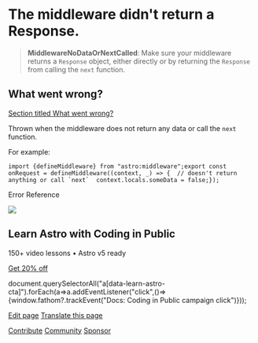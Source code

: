 The middleware didn't return a Response.
========================================

> **MiddlewareNoDataOrNextCalled**: Make sure your middleware returns a `Response` object, either directly or by returning the `Response` from calling the `next` function.

What went wrong?
----------------

[Section titled What went wrong?](#what-went-wrong)

Thrown when the middleware does not return any data or call the `next` function.

For example:

    import {defineMiddleware} from "astro:middleware";export const onRequest = defineMiddleware((context, _) => {  // doesn't return anything or call `next`  context.locals.someData = false;});

Error Reference

![](/_astro/CodingInPublic.DpaYu7Qd_5sx41.webp)

Learn Astro with **Coding in Public**
-------------------------------------

150+ video lessons • Astro v5 ready

[Get 20% off](https://learnastro.dev?code=ASTRO_PROMO)

document.querySelectorAll("a\[data-learn-astro-cta\]").forEach(a=>a.addEventListener("click",()=>{window.fathom?.trackEvent("Docs: Coding in Public campaign click")}));

[Edit page](https://github.com/withastro/astro/blob/main/packages/astro/src/core/errors/errors-data.ts) [Translate this page](https://contribute.docs.astro.build/guides/i18n/)

[Contribute](/en/contribute/) [Community](https://astro.build/chat) [Sponsor](https://opencollective.com/astrodotbuild)
